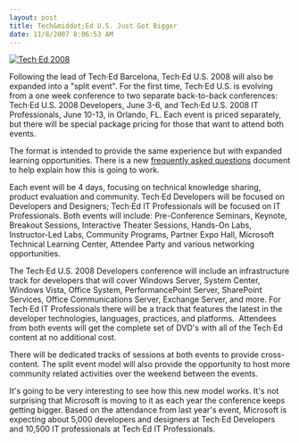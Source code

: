 ```yaml
---
layout: post
title: Tech&middot;Ed U.S. Just Got Bigger
date: 11/8/2007 8:06:53 AM
---
```


[![Tech·Ed 2008](http://www.microsoft.com/events/teched2007/images/teched_hero.JPG "Tech·Ed 2008")](http://switch.atdmt.com/action/mrtity_FY08TechEd2008Signtheguestbook2_1)

Following the lead of Tech·Ed Barcelona, Tech·Ed U.S. 2008 will also be expanded into a "split event". For the first time, Tech·Ed U.S. is evolving from a one week conference to two separate back-to-back conferences: Tech·Ed U.S. 2008 Developers, June 3-6, and Tech·Ed U.S. 2008 IT Professionals, June 10-13, in Orlando, FL. Each event is priced separately, but there will be special package pricing for those that want to attend both events.

The format is intended to provide the same experience but with expanded learning opportunities. There is a new [frequently asked questions](http://www.microsoft.com/events/teched2007/teched2008faq.mspx) document to help explain how this is going to work.

Each event will be 4 days, focusing on technical knowledge sharing, product evaluation and community. Tech·Ed Developers will be focused on Developers and Designers; Tech·Ed IT Professionals will be focused on IT Professionals. Both events will include: Pre-Conference Seminars, Keynote, Breakout Sessions, Interactive Theater Sessions, Hands-On Labs, Instructor-Led Labs, Community Programs, Partner Expo Hall, Microsoft Technical Learning Center, Attendee Party and various networking opportunities. 

The Tech·Ed U.S. 2008 Developers conference will include an infrastructure track for developers that will cover Windows Server, System Center, Windows Vista, Office System, PerformancePoint Server, SharePoint Services, Office Communications Server, Exchange Server, and more. For Tech·Ed IT Professionals there will be a track that features the latest in the developer technologies, languages, practices, and platforms.  Attendees from both events will get the complete set of DVD's with all of the Tech·Ed content at no additional cost. 

There will be dedicated tracks of sessions at both events to provide cross-content. The split event model will also provide the opportunity to host more community related activities over the weekend between the events. 

It's going to be very interesting to see how this new model works. It's not surprising that Microsoft is moving to it as each year the conference keeps getting bigger. Based on the attendance from last year's event, Microsoft is expecting about 5,000 developers and designers at Tech·Ed Developers and 10,500 IT professionals at Tech·Ed IT Professionals.
